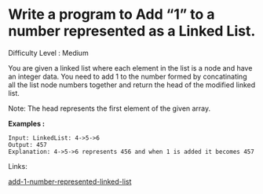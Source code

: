 # Write a program to Add “1” to a number represented as a Linked List.	

Difficulty Level : Medium

You are given a linked list where each element in the list is a node and have an integer data. You need to add 1 to the number formed by concatinating all the list node numbers together and return the head of the modified linked list. 

Note: The head represents the first element of the given array.

**Examples :**

```
Input: LinkedList: 4->5->6
Output: 457
Explanation: 4->5->6 represents 456 and when 1 is added it becomes 457
```

Links:

[add-1-number-represented-linked-list](https://www.geeksforgeeks.org/problems/add-1-to-a-number-represented-as-linked-list/1?itm_source=geeksforgeeks&itm_medium=article&itm_campaign=practice_card)
